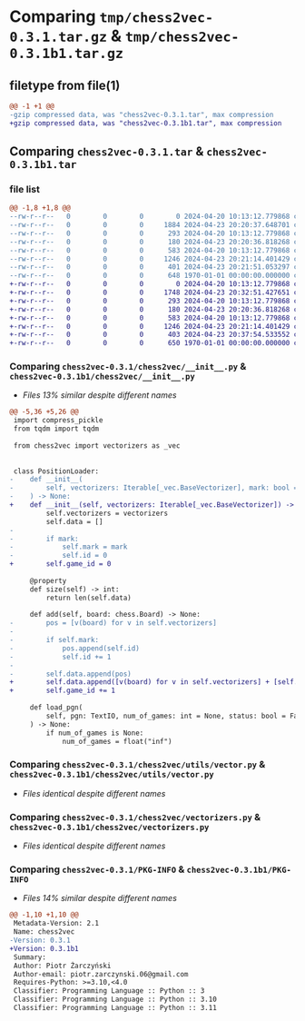 # Comparing `tmp/chess2vec-0.3.1.tar.gz` & `tmp/chess2vec-0.3.1b1.tar.gz`

## filetype from file(1)

```diff
@@ -1 +1 @@
-gzip compressed data, was "chess2vec-0.3.1.tar", max compression
+gzip compressed data, was "chess2vec-0.3.1b1.tar", max compression
```

## Comparing `chess2vec-0.3.1.tar` & `chess2vec-0.3.1b1.tar`

### file list

```diff
@@ -1,8 +1,8 @@
--rw-r--r--   0        0        0        0 2024-04-20 10:13:12.779868 chess2vec-0.3.1/README.md
--rw-r--r--   0        0        0     1884 2024-04-23 20:20:37.648701 chess2vec-0.3.1/chess2vec/__init__.py
--rw-r--r--   0        0        0      293 2024-04-20 10:13:12.779868 chess2vec-0.3.1/chess2vec/pgn.py
--rw-r--r--   0        0        0      180 2024-04-23 20:20:36.818268 chess2vec-0.3.1/chess2vec/utils/__init__.py
--rw-r--r--   0        0        0      583 2024-04-20 10:13:12.779868 chess2vec-0.3.1/chess2vec/utils/vector.py
--rw-r--r--   0        0        0     1246 2024-04-23 20:21:14.401429 chess2vec-0.3.1/chess2vec/vectorizers.py
--rw-r--r--   0        0        0      401 2024-04-23 20:21:51.053297 chess2vec-0.3.1/pyproject.toml
--rw-r--r--   0        0        0      648 1970-01-01 00:00:00.000000 chess2vec-0.3.1/PKG-INFO
+-rw-r--r--   0        0        0        0 2024-04-20 10:13:12.779868 chess2vec-0.3.1b1/README.md
+-rw-r--r--   0        0        0     1748 2024-04-23 20:32:51.427651 chess2vec-0.3.1b1/chess2vec/__init__.py
+-rw-r--r--   0        0        0      293 2024-04-20 10:13:12.779868 chess2vec-0.3.1b1/chess2vec/pgn.py
+-rw-r--r--   0        0        0      180 2024-04-23 20:20:36.818268 chess2vec-0.3.1b1/chess2vec/utils/__init__.py
+-rw-r--r--   0        0        0      583 2024-04-20 10:13:12.779868 chess2vec-0.3.1b1/chess2vec/utils/vector.py
+-rw-r--r--   0        0        0     1246 2024-04-23 20:21:14.401429 chess2vec-0.3.1b1/chess2vec/vectorizers.py
+-rw-r--r--   0        0        0      403 2024-04-23 20:37:54.533552 chess2vec-0.3.1b1/pyproject.toml
+-rw-r--r--   0        0        0      650 1970-01-01 00:00:00.000000 chess2vec-0.3.1b1/PKG-INFO
```

### Comparing `chess2vec-0.3.1/chess2vec/__init__.py` & `chess2vec-0.3.1b1/chess2vec/__init__.py`

 * *Files 13% similar despite different names*

```diff
@@ -5,36 +5,26 @@
 import compress_pickle
 from tqdm import tqdm
 
 from chess2vec import vectorizers as _vec
 
 
 class PositionLoader:
-    def __init__(
-        self, vectorizers: Iterable[_vec.BaseVectorizer], mark: bool = False
-    ) -> None:
+    def __init__(self, vectorizers: Iterable[_vec.BaseVectorizer]) -> None:
         self.vectorizers = vectorizers
         self.data = []
-
-        if mark:
-            self.mark = mark
-            self.id = 0
+        self.game_id = 0
 
     @property
     def size(self) -> int:
         return len(self.data)
 
     def add(self, board: chess.Board) -> None:
-        pos = [v(board) for v in self.vectorizers]
-
-        if self.mark:
-            pos.append(self.id)
-            self.id += 1
-
-        self.data.append(pos)
+        self.data.append([v(board) for v in self.vectorizers] + [self.game_id])
+        self.game_id += 1
 
     def load_pgn(
         self, pgn: TextIO, num_of_games: int = None, status: bool = False
     ) -> None:
         if num_of_games is None:
             num_of_games = float("inf")
```

### Comparing `chess2vec-0.3.1/chess2vec/utils/vector.py` & `chess2vec-0.3.1b1/chess2vec/utils/vector.py`

 * *Files identical despite different names*

### Comparing `chess2vec-0.3.1/chess2vec/vectorizers.py` & `chess2vec-0.3.1b1/chess2vec/vectorizers.py`

 * *Files identical despite different names*

### Comparing `chess2vec-0.3.1/PKG-INFO` & `chess2vec-0.3.1b1/PKG-INFO`

 * *Files 14% similar despite different names*

```diff
@@ -1,10 +1,10 @@
 Metadata-Version: 2.1
 Name: chess2vec
-Version: 0.3.1
+Version: 0.3.1b1
 Summary: 
 Author: Piotr Żarczyński
 Author-email: piotr.zarczynski.06@gmail.com
 Requires-Python: >=3.10,<4.0
 Classifier: Programming Language :: Python :: 3
 Classifier: Programming Language :: Python :: 3.10
 Classifier: Programming Language :: Python :: 3.11
```

